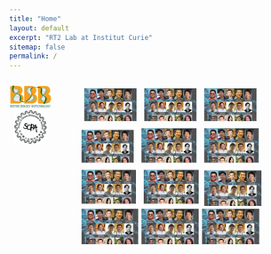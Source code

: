 ```yaml
---
title: "Home"
layout: default
excerpt: "RT2 Lab at Institut Curie"
sitemap: false
permalink: /
---
```


<div style="display: flex; flex-direction: row;">
  <div class="left" style="flex-basis: 15%;">
    
<p align="center"> 
<img src="images/logo/bbb_logo_yl_xl_v1.jpg" alt="logo example 2" style="width:99%; height:99%">
<img src="images/logo/screen_shot_2018-02-19_at_10.50.36_am_0.png" alt="logo example 3" style="width:80%; height:80%" >
</p>

  </div>
  
  <div class="right" style="flex-basis: 85%;">

<p align="center"> 
<img src="images/slider/flyer_v9.jpg" style="width:22%; height:22%; padding: 5px;">
<img src="images/slider/flyer_v9.jpg" style="width:22%; height:22%; padding: 5px;">
<img src="images/slider/flyer_v9.jpg" style="width:22%; height:22%; padding: 5px;">
<img src="images/slider/flyer_v9.jpg" style="width:22%; height:22%; padding: 5px;">
<img src="images/slider/flyer_v9.jpg" style="width:23%; height:23%; padding: 5px;">
<img src="images/slider/flyer_v9.jpg" style="width:23%; height:23%; padding: 5px;">
<img src="images/slider/flyer_v9.jpg" style="width:23%; height:23%; padding: 5px;">
<img src="images/slider/flyer_v9.jpg" style="width:23%; height:23%; padding: 5px;">
<img src="images/slider/flyer_v9.jpg" style="width:24%; height:24%; padding: 1px;">
<img src="images/slider/flyer_v9.jpg" style="width:24%; height:24%; padding: 1px;">
<img src="images/slider/flyer_v9.jpg" style="width:24%; height:24%; padding: 1px;">
<img src="images/slider/flyer_v9.jpg" style="width:24%; height:24%; padding: 1px;">
</p> 

</div>

</div>

